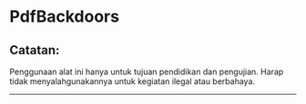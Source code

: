# PdfBackdoors
<h2>Catatan:</h2>
<p>Penggunaan alat ini hanya untuk tujuan pendidikan dan pengujian. Harap tidak menyalahgunakannya untuk kegiatan ilegal atau berbahaya.
</p>
<hr>


